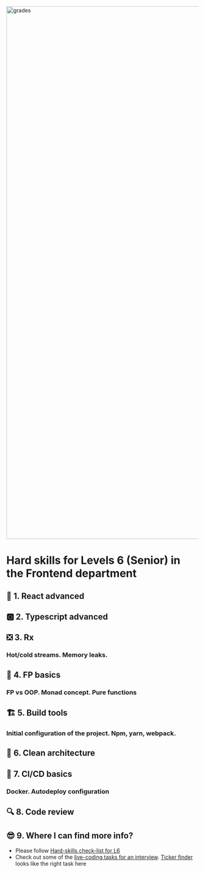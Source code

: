 <img width="1392" alt="grades" src="https://user-images.githubusercontent.com/47868427/120641169-f546a000-c47b-11eb-94a1-b03db576ab43.png">

# Hard skills for Levels 6 (Senior) in the Frontend department

## 🚀 1. React advanced
### 

## 🅾️ 2. Typescript advanced
### 

## ❎ 3. Rx
### Hot/cold streams. Memory leaks. 

## 📡 4. FP basics
### FP vs OOP. Monad concept. Pure functions

## 🏗️ 5. Build tools
### Initial configuration of the project. Npm, yarn, webpack.

## 🧹 6. Clean architecture
### 

## 🔄 7. CI/CD basics
### Docker. Autodeploy configuration

## 🔍 8. Code review
###

## 😎 9. Where I can find more info?
- Please follow [Hard-skills check-list for L6](https://docs.google.com/spreadsheets/d/1PKy3hWqiKJ66MxrWhCk9xprJgO_-g2xnjnB0SvUuosY/edit#gid=1856671199)
- Check out some of the [live-coding tasks for an interview](https://confluence.in.devexperts.com/x/EYMfDg). [Ticker finder](https://codesandbox.io/s/devexperts-coding-interview-en-mwe0f?file=/tasks.txt) looks like the right task here


